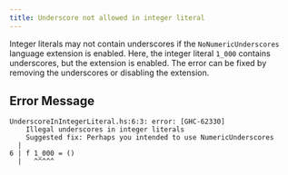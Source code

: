 ```yaml
---
title: Underscore not allowed in integer literal
---
```


Integer literals may not contain underscores if the `NoNumericUnderscores` language extension is enabled.
Here, the integer literal `1_000` contains underscores, but the extension is enabled.
The error can be fixed by removing the underscores or disabling the extension.

## Error Message
```
UnderscoreInIntegerLiteral.hs:6:3: error: [GHC-62330]
    Illegal underscores in integer literals
    Suggested fix: Perhaps you intended to use NumericUnderscores
  |
6 | f 1_000 = ()
  |   ^^^^^
```
